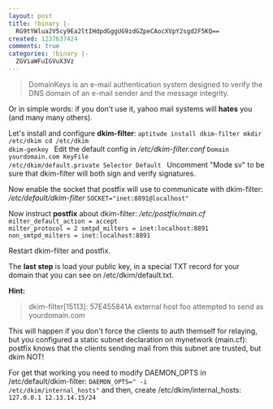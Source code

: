 ```yaml
---
layout: post
title: !binary |-
  RG9tYWlua2V5cy9Ea2ltIHdpdGggUG9zdGZpeCAocXVpY2sgd2F5KQ==
created: 1237637424
comments: true
categories: !binary |-
  ZGViaWFuIGVuX3Vz
---
```

<blockquote>DomainKeys is an e-mail authentication system designed to verify the DNS domain of an e-mail sender and the message integrity. </blockquote>
Or in simple words: if you don't use it, yahoo mail systems will <strong>hates</strong> you (and many many others).

Let's install and configure <strong>dkim-filter</strong>:
<code>aptitude install dkim-filter
mkdir /etc/dkim
cd /etc/dkim
dkim-genkey
</code>
Edit the default config in <em>/etc/dkim-filter.conf</em>
<code>Domain                  yourdomain.com
KeyFile                 /etc/dkim/default.private
Selector                Default
</code>
Uncomment "Mode sv" to be sure that dkim-filter will both sign and verify signatures.

Now enable the socket that postfix will use to communicate with dkim-filter:
<em>/etc/default/dkim-filter</em>
<code>SOCKET="inet:8891@localhost"</code>

Now instruct <strong>postfix</strong> about dkim-filter:
<em>/etc/postfix/main.cf</em>
<code>milter_default_action = accept
milter_protocol = 2
smtpd_milters = inet:localhost:8891
non_smtpd_milters = inet:localhost:8891</code>

Restart dkim-filter and postfix.

The <strong>last step</strong> is load your public key, in a special TXT record for your domain that you can see on /etc/dkim/default.txt.


<strong>Hint:</strong>
<blockquote>dkim-filter[15113]: 57E455841A external host foo attempted to send as yourdomain.com</blockquote>
This will happen if you don't force the clients to auth themself for relaying, but you configured a static subnet declaration on mynetwork (main.cf): postfix knows that the clients sending mail from this subnet are trusted, but dkim NOT!

For get that working you need to modify DAEMON_OPTS in /etc/default/dkim-filter:
<code>DAEMON_OPTS=" -i /etc/dkim/internal_hosts"</code>
and then, create /etc/dkim/internal_hosts:
<code>127.0.0.1
12.13.14.15/24</code>
